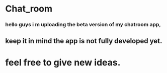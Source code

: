 # Chat_room
### hello guys i m uploading the beta version of my chatroom app,
## keep it in mind the app is not fully developed yet.

# feel free to give new ideas.
